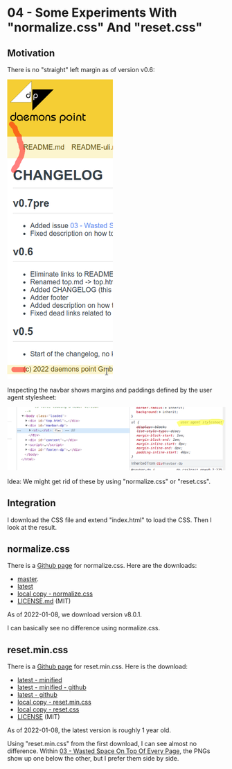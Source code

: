04 - Some Experiments With "normalize.css" And "reset.css"
==========================================================

Motivation
----------

There is no "straight" left margin as of version v0.6:

![left](left.png)

Inspecting the navbar shows margins and paddings defined
by the user agent stylesheet:

![user agent stylesheet](user-agent-stylesheet.png)

Idea: We might get rid of these by using "normalize.css" or "reset.css".

Integration
-----------

I download the CSS file and extend "index.html"
to load the CSS. Then I look at the result.

normalize.css
-------------

There is a [Github page](https://necolas.github.io/normalize.css/)
for normalize.css. Here are the downloads:

* [master](https://raw.githubusercontent.com/necolas/normalize.css/master/normalize.css).
* [latest](https://necolas.github.io/normalize.css/latest/normalize.css)
* [local copy - normalize.css](normalize.css)
* [LICENSE.md](https://github.com/necolas/normalize.css/blob/master/LICENSE.md) (MIT)

As of 2022-01-08, we download version v8.0.1.

I can basically see no difference using normalize.css.

reset.min.css
-------------

There is a [Github page](https://github.com/hankchizljaw/modern-css-reset)
for reset.min.css. Here is the download:

* [latest - minified](https://unpkg.com/modern-css-reset/dist/reset.min.css)
* [latest - minified - github](https://github.com/hankchizljaw/modern-css-reset/raw/master/dist/reset.min.css)
* [latest - github](https://github.com/hankchizljaw/modern-css-reset/raw/master/dist/reset.css)
* [local copy - reset.min.css](reset.min.css)
* [local copy - reset.css](reset.css)
* [LICENSE](https://github.com/hankchizljaw/modern-css-reset/blob/master/LICENSE) (MIT)

As of 2022-01-08, the latest version is roughly 1 year old.

Using "reset.min.css" from the first download, I can see almost no difference.
Within [03 - Wasted Space On Top Of Every Page](../03_wasted-space/), the PNGs show up one below the
other, but I prefer them side by side.
